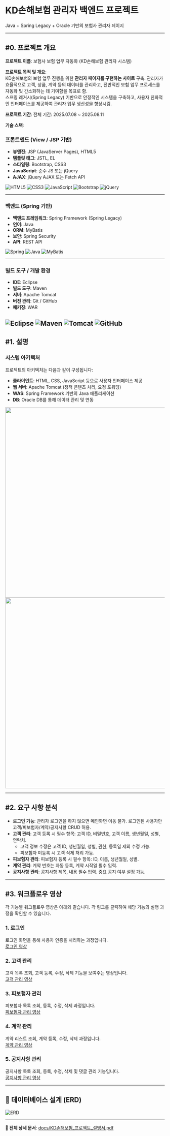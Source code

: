 # KD손해보험 관리자 백엔드 프로젝트
Java + Spring Legacy + Oracle 기반의 보험사 관리자 페이지

---

## #0. 프로젝트 개요
**프로젝트 이름**: 보험사 보험 업무 자동화 (KD손해보험 관리자 시스템)

**프로젝트 목적 및 개요**:  
KD손해보험의 보험 업무 진행을 위한 **관리자 페이지를 구현하는 사이트** 구축. 관리자가 효율적으로 고객, 상품, 계약 등의 데이터를 관리하고, 전반적인 보험 업무 프로세스를 자동화 및 간소화하는 데 기여함을 목표로 함.  
스프링 레거시(Spring Legacy) 기반으로 안정적인 시스템을 구축하고, 사용자 친화적인 인터페이스를 제공하여 관리자 업무 생산성을 향상시킴.

**프로젝트 기간**: 전체 기간: 2025.07.08 ~ 2025.08.11

**기술 스택**:

### 프론트엔드 (View / JSP 기반)
- **뷰엔진**: JSP (JavaServer Pages), HTML5  
- **템플릿 태그**: JSTL, EL  
- **스타일링**: Bootstrap, CSS3  
- **JavaScript**: 순수 JS 또는 jQuery  
- **AJAX**: jQuery AJAX 또는 Fetch API  

![HTML5](https://img.shields.io/badge/HTML5-E34F26?style=for-the-badge&logo=html5&logoColor=white)
![CSS3](https://img.shields.io/badge/CSS3-1572B6?style=for-the-badge&logo=css3&logoColor=white)
![JavaScript](https://img.shields.io/badge/JavaScript-F7DF1E?style=for-the-badge&logo=javascript&logoColor=white)
![Bootstrap](https://img.shields.io/badge/Bootstrap-563D7C?style=for-the-badge&logo=bootstrap&logoColor=white)
![jQuery](https://img.shields.io/badge/jQuery-0769AD?style=for-the-badge&logo=jquery&logoColor=white)

---

### 백엔드 (Spring 기반)
- **백엔드 프레임워크**: Spring Framework (Spring Legacy)
- **언어**: Java
- **ORM**: MyBatis
- **보안**: Spring Security  
- **API**: REST API

![Spring](https://img.shields.io/badge/Spring-6DB33F?style=for-the-badge&logo=spring&logoColor=white)
![Java](https://img.shields.io/badge/Java-007396?style=for-the-badge&logo=java&logoColor=white)
![MyBatis](https://img.shields.io/badge/MyBatis-1E4A69?style=for-the-badge&logo=mybatis&logoColor=white)

---

### 빌드 도구 / 개발 환경
- **IDE**: Eclipse  
- **빌드 도구**: Maven  
- **서버**: Apache Tomcat  
- **버전 관리**: Git / GitHub  
- **패키징**: WAR  

![Eclipse](https://img.shields.io/badge/Eclipse-2C2255?style=for-the-badge&logo=eclipse&logoColor=white)
![Maven](https://img.shields.io/badge/Maven-C71A36?style=for-the-badge&logo=maven&logoColor=white)
![Tomcat](https://img.shields.io/badge/Apache_Tomcat-F8DC75?style=for-the-badge&logo=apachetomcat&logoColor=black)
![GitHub](https://img.shields.io/badge/GitHub-181717?style=for-the-badge&logo=github&logoColor=white)
---

## #1. 설명
### 시스템 아키텍처
프로젝트의 아키텍처는 다음과 같이 구성됩니다:
- **클라이언트**: HTML, CSS, JavaScript 등으로 사용자 인터페이스 제공
- **웹 서버**: Apache Tomcat (정적 콘텐츠 처리, 요청 포워딩)
- **WAS**: Spring Framework 기반의 Java 애플리케이션
- **DB**: Oracle DB를 통해 데이터 관리 및 연동

<img src="https://github.com/user-attachments/assets/4473b1d2-2f72-4336-ba9f-422d00708de0" width="800" height="600" />
<img src="https://github.com/user-attachments/assets/c85c149c-dd1d-4115-82b8-cc52547255b3" width="800" height="600" />

---

## #2. 요구 사항 분석
- **로그인 기능**: 관리자 로그인을 하지 않으면 메인화면 이동 불가. 로그인된 사용자만 고객/피보험자/계약/공지사항 CRUD 허용.
- **고객 관리**: 고객 등록 시 필수 항목: 고객 ID, 비밀번호, 고객 이름, 생년월일, 성별, 연락처. 
  - 고객 정보 수정은 고객 ID, 생년월일, 성별, 권한, 등록일 제외 수정 가능.
  - 피보험자 미등록 시 고객 삭제 처리 가능.
- **피보험자 관리**: 피보험자 등록 시 필수 항목: ID, 이름, 생년월일, 성별.
- **계약 관리**: 계약 번호는 자동 등록, 계약 시작일 필수 입력.
- **공지사항 관리**: 공지사항 제목, 내용 필수 입력. 중요 공지 여부 설정 가능.

---

## #3. 워크플로우 영상
각 기능별 워크플로우 영상은 아래와 같습니다. 각 링크를 클릭하여 해당 기능의 실행 과정을 확인할 수 있습니다.

### 1. 로그인
로그인 화면을 통해 사용자 인증을 처리하는 과정입니다.  
<a href="https://github.com/user-attachments/assets/로그인-영상-url">
  로그인 영상
</a>

### 2. 고객 관리
고객 목록 조회, 고객 등록, 수정, 삭제 기능을 보여주는 영상입니다.  
<a href="https://github.com/user-attachments/assets/고객-관리-영상-url">
  고객 관리 영상
</a>

### 3. 피보험자 관리
피보험자 목록 조회, 등록, 수정, 삭제 과정입니다.  
<a href="https://github.com/user-attachments/assets/피보험자-관리-영상-url">
  피보험자 관리 영상
</a>

### 4. 계약 관리
계약 리스트 조회, 계약 등록, 수정, 삭제 과정입니다.  
<a href="https://github.com/user-attachments/assets/계약-관리-영상-url">
  계약 관리 영상
</a>

### 5. 공지사항 관리
공지사항 목록 조회, 등록, 수정, 삭제 및 댓글 관리 기능입니다.  
<a href="https://github.com/user-attachments/assets/공지사항-관리-영상-url">
  공지사항 관리 영상
</a>

---

## 📄 데이터베이스 설계 (ERD)
![ERD](https://github.com/user-attachments/assets/0f1a88da-d62d-468b-befd-a6b009c5152c)

---

**📑 전체 상세 문서**: [docs/KD손해보험_프로젝트_설명서.pdf](docs/KD손해보험_프로젝트_설명서.pdf)
